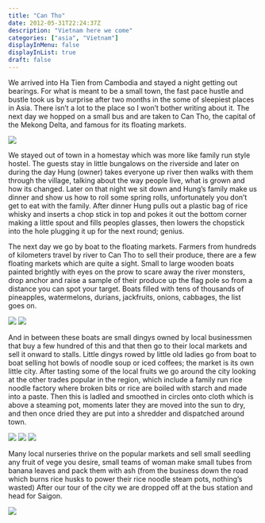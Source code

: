 ```yaml
---
title: "Can Tho"
date: 2012-05-31T22:24:37Z
description: "Vietnam here we come"
categories: ["asia", "Vietnam"]
displayInMenu: false
displayInList: true
draft: false
---
```


We arrived into Ha Tien from Cambodia and stayed a night getting out bearings. For what is meant to be a small town, the fast pace hustle and bustle took us by surprise after two months in the some of sleepiest places in Asia. There isn’t a lot to the place so I won’t bother writing about it.
The next day we hopped on a small bus and are taken to Can Tho, the capital of the Mekong Delta, and famous for its floating markets.

![](/can_tho/can_tho1.jpg)

 We stayed out of town in a homestay which was more like family run style hostel. The guests stay in little bungalows on the riverside and later on during the day Hung (owner) takes everyone up river then walks with them through the village, talking about the way people live, what is grown and how its changed. Later on that night we sit down and Hung’s family make us dinner and show us how to roll some spring rolls, unfortunately you don’t get to eat with the family. After dinner Hung pulls out a plastic bag of rice whisky and inserts a chop stick in top and pokes it out the bottom corner making a little spout and fills peoples glasses, then lowers the chopstick into the hole plugging it up for the next round; genius.

The next day we go by boat to the floating markets. Farmers from hundreds of kilometers travel by river to Can Tho to sell their produce, there are a few floating markets which are quite a sight. Small to large wooden boats painted brightly with eyes on the prow to scare away the river monsters, drop anchor and raise a sample of their produce up the flag pole so from a distance you can spot your target. Boats filled with tens of thousands of pineapples, watermelons, durians, jackfruits, onions, cabbages, the list goes on.

![](/can_tho/can_tho2.jpg)
![](/can_tho/can_tho3.jpg)

 And in between these boats are small dingys owned by local businessmen that buy a few hundred of this and that then go to their local markets and sell it onward to stalls. Little dingys rowed by little old ladies go from boat to boat selling hot bowls of noodle soup or iced coffees; the market is its own little city. After tasting some of the local fruits we go around the city looking at the other trades popular in the region, which include a family run rice noodle factory where broken bits or rice are boiled with starch and made into a paste. Then this is ladled and smoothed in circles onto cloth which is above a steaming pot, moments later they are moved into the sun to dry, and then once dried they are put into a shredder and dispatched around town.


![](/can_tho/can_tho4.jpg)
![](/can_tho/can_tho5.jpg)
![](/can_tho/can_tho6.jpg)

Many local nurseries thrive on the popular markets and sell small seedling any fruit of vege you desire, small teams of woman make small tubes from banana leaves and pack them with ash (from the business down the road which burns rice husks to power their rice noodle steam pots, nothing’s wasted) After our tour of the city we are dropped off at the bus station and head for Saigon.

![](/can_tho/can_tho7.jpg)
